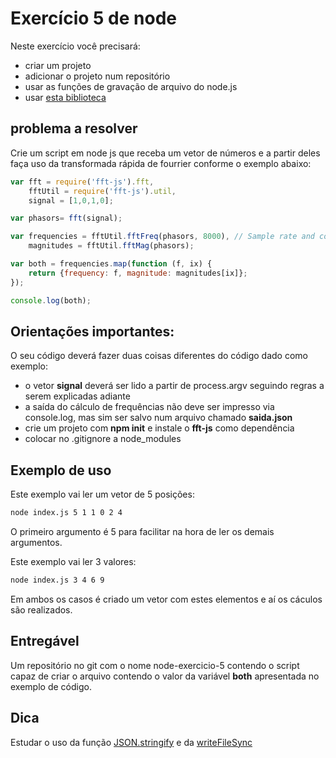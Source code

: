 # Exercício 5 de node

Neste exercício você precisará:

- criar um projeto
- adicionar o projeto num repositório
- usar as funções de gravação de arquivo do node.js
- usar [esta biblioteca](https://www.npmjs.com/package/fft-js)

## problema a resolver

Crie um script em node js que receba um vetor de números e a partir deles faça uso da
transformada rápida de fourrier conforme o exemplo abaixo:

```javascript
var fft = require('fft-js').fft,
    fftUtil = require('fft-js').util,
    signal = [1,0,1,0];

var phasors= fft(signal);

var frequencies = fftUtil.fftFreq(phasors, 8000), // Sample rate and coef is just used for length, and frequency step
    magnitudes = fftUtil.fftMag(phasors); 

var both = frequencies.map(function (f, ix) {
    return {frequency: f, magnitude: magnitudes[ix]};
});

console.log(both);
```

## Orientações importantes:

O seu código deverá fazer duas coisas diferentes do código dado como exemplo:

- o vetor **signal** deverá ser lido a partir de process.argv seguindo regras a serem explicadas adiante
- a saída do cálculo de frequências não deve ser impresso via console.log, mas sim ser salvo num arquivo chamado **saida.json**
- crie um projeto com **npm init** e instale o **fft-js** como dependência
- colocar no .gitignore a node_modules

## Exemplo de uso

Este exemplo vai ler um vetor de 5 posições:

```bash
node index.js 5 1 1 0 2 4
```

O primeiro argumento é 5 para facilitar na hora de ler os demais argumentos.

Este exemplo vai ler 3 valores:

```bash
node index.js 3 4 6 9
```

Em ambos os casos é criado um vetor com estes elementos e aí os cáculos são realizados.

## Entregável

Um repositório no git com o nome node-exercicio-5 contendo o script capaz de criar o
arquivo contendo o valor da variável **both** apresentada no exemplo de código.

## Dica

Estudar o uso da função
[JSON.stringify](https://developer.mozilla.org/pt-BR/docs/Web/JavaScript/Reference/Global_Objects/JSON/stringify)
e da 
[writeFileSync](https://nodejs.org/api/fs.html#fs_fs_writefilesync_file_data_options)